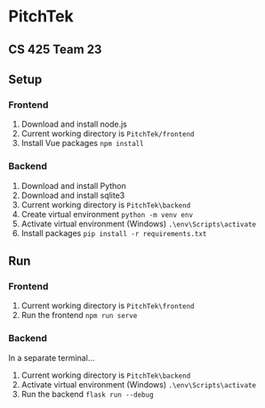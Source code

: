 # PitchTek
## CS 425 Team 23

## Setup

### Frontend
1. Download and install node.js
2. Current working directory is `PitchTek/frontend`
3. Install Vue packages 
    ```npm install```

### Backend
1. Download and install Python
2. Download and install sqlite3
3. Current working directory is `PitchTek\backend`
4. Create virtual environment 
    ```python -m venv env```
5. Activate virtual environment (Windows)
    ```.\env\Scripts\activate```
6. Install packages 
    ```pip install -r requirements.txt```

## Run

### Frontend
1. Current working directory is `PitchTek\frontend`
2. Run the frontend 
    ```npm run serve```

### Backend
In a separate terminal...
1. Current working directory is `PitchTek\backend`
2. Activate virtual environment (Windows) 
    ```.\env\Scripts\activate```
3. Run the backend 
    ```flask run --debug```
